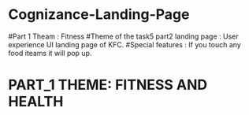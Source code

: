 # Cognizance-Landing-Page
#Part 1 Theam : Fitness
#Theme of the task5 part2 landing page : User experience UI landing page of KFC.
#Special features : If you touch any food iteams it will pop up.

 #  
 <h1> PART_1 THEME: FITNESS AND HEALTH </h1>
